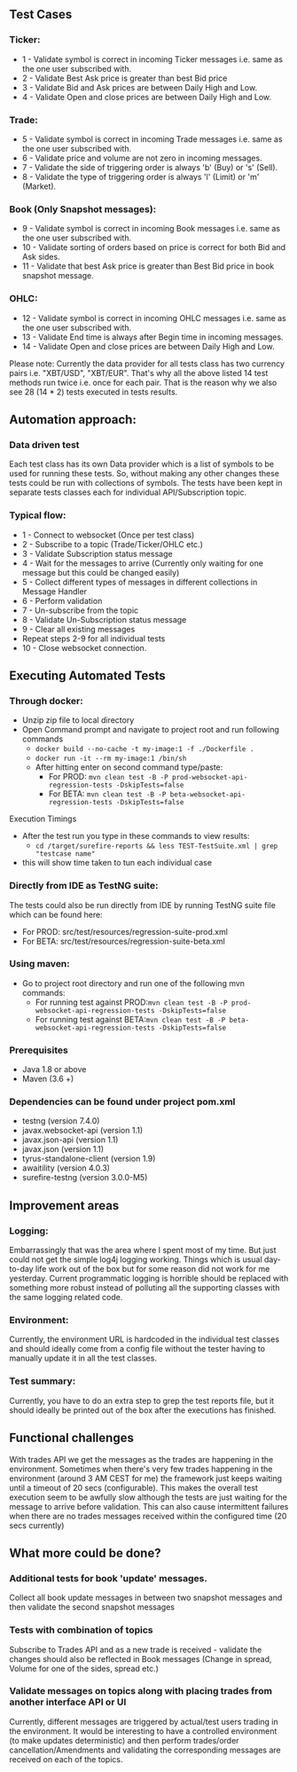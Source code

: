 ## Test Cases

### Ticker:

* 1 - Validate symbol is correct in incoming Ticker messages i.e. same as the one user subscribed with.
* 2 - Validate Best Ask price is greater than best Bid price
* 3 - Validate Bid and Ask prices are between Daily High and Low.
* 4 - Validate Open and close prices are between Daily High and Low.

### Trade:

* 5 - Validate symbol is correct in incoming Trade messages i.e. same as the one user subscribed with.
* 6 - Validate price and volume are not zero in incoming messages.
* 7 - Validate the side of triggering order is always 'b' (Buy) or 's' (Sell).
* 8 - Validate the type of triggering order is always 'l' (Limit) or 'm' (Market).

### Book (Only Snapshot messages):

* 9 - Validate symbol is correct in incoming Book messages i.e. same as the one user subscribed with.
* 10 - Validate sorting of orders based on price is correct for both Bid and Ask sides.
* 11 - Validate that best Ask price is greater than Best Bid price in book snapshot message.

### OHLC:

* 12 - Validate symbol is correct in incoming OHLC messages i.e. same as the one user subscribed with.
* 13 - Validate End time is always after Begin time in incoming messages.
* 14 - Validate Open and close prices are between Daily High and Low.

Please note: Currently the data provider for all tests class has two currency pairs i.e. "XBT/USD", "XBT/EUR". That's
why all the above listed 14 test methods run twice i.e. once for each pair. That is the reason why we also see 28 (14 *
2) tests executed in tests results.

## Automation approach:

### Data driven test

Each test class has its own Data provider which is a list of symbols to be used for running these tests. So, without
making any other changes these tests could be run with collections of symbols. The tests have been kept in separate
tests classes each for individual API/Subscription topic.

### Typical flow:

* 1 - Connect to websocket (Once per test class)
* 2 - Subscribe to a topic (Trade/Ticker/OHLC etc.)
* 3 - Validate Subscription status message
* 4 - Wait for the messages to arrive (Currently only waiting for one message but this could be changed easily)
* 5 - Collect different types of messages in different collections in Message Handler
* 6 - Perform validation
* 7 - Un-subscribe from the topic
* 8 - Validate Un-Subscription status message
* 9 - Clear all existing messages
* Repeat steps 2-9 for all individual tests
* 10 - Close websocket connection.

## Executing Automated Tests

### Through docker:

* Unzip zip file to local directory
* Open Command prompt and navigate to project root and run following commands
    * `docker build --no-cache -t my-image:1 -f ./Dockerfile .`
    * `docker run -it --rm my-image:1 /bin/sh`
    * After hitting enter on second command type/paste:
        * For PROD: `mvn clean test -B -P prod-websocket-api-regression-tests -DskipTests=false`
        * For BETA: `mvn clean test -B -P beta-websocket-api-regression-tests -DskipTests=false`

Execution Timings

* After the test run you type in these commands to view results:
    * `cd /target/surefire-reports && less TEST-TestSuite.xml | grep "testcase name"`
* this will show time taken to tun each individual case

### Directly from IDE as TestNG suite:

The tests could also be run directly from IDE by running TestNG suite file which can be found here:

* For PROD: src/test/resources/regression-suite-prod.xml
* For BETA: src/test/resources/regression-suite-beta.xml

### Using maven:

* Go to project root directory and run one of the following mvn commands:
    * For running test against PROD:`mvn clean test -B -P prod-websocket-api-regression-tests -DskipTests=false`
    * For running test against BETA:`mvn clean test -B -P beta-websocket-api-regression-tests -DskipTests=false`

### Prerequisites

* Java 1.8 or above
* Maven (3.6 +)

### Dependencies can be found under project pom.xml

* testng (version 7.4.0)
* javax.websocket-api (version 1.1)
* javax.json-api (version 1.1)
* javax.json (version 1.1)
* tyrus-standalone-client (version 1.9)
* awaitility (version 4.0.3)
* surefire-testng (version 3.0.0-M5)

## Improvement areas

### Logging:

Embarrassingly that was the area where I spent most of my time. But just could not get the simple log4j logging working.
Things which is usual day-to-day life work out of the box but for some reason did not work for me yesterday. Current
programmatic logging is horrible should be replaced with something more robust instead of polluting all the supporting
classes with the same logging related code.

### Environment:

Currently, the environment URL is hardcoded in the individual test classes and should ideally come from a config file
without the tester having to manually update it in all the test classes.

### Test summary:

Currently, you have to do an extra step to grep the test reports file, but it should ideally be printed out of the box
after the executions has finished.

## Functional challenges

With trades API we get the messages as the trades are happening in the environment. Sometimes when there's very few
trades happening in the environment (around 3 AM CEST for me) the framework just keeps waiting until a timeout of 20
secs (configurable). This makes the overall test execution seem to be awfully slow although the tests are just waiting
for the message to arrive before validation. This can also cause intermittent failures when there are no trades messages
received within the configured time (20 secs currently)

## What more could be done?

### Additional tests for book 'update' messages.

Collect all book update messages in between two snapshot messages and then validate the second snapshot messages

### Tests with combination of topics

Subscribe to Trades API and as a new trade is received - validate the changes should also be reflected in Book
messages (Change in spread, Volume for one of the sides, spread etc.)

### Validate messages on topics along with placing trades from another interface API or UI

Currently, different messages are triggered by actual/test users trading in the environment. It would be interesting to
have a controlled environment (to make updates deterministic) and then perform trades/order cancellation/Amendments and
validating the corresponding messages are received on each of the topics.